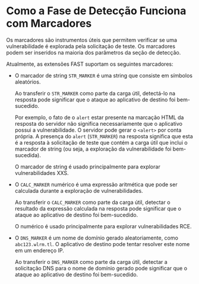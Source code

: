 # Como a Fase de Detecção Funciona com Marcadores
Os marcadores são instrumentos úteis que permitem verificar se uma vulnerabilidade é explorada pela solicitação de teste. Os marcadores podem ser inseridos na maioria dos parâmetros da seção de detecção.

Atualmente, as extensões FAST suportam os seguintes marcadores:
* O marcador de string `STR_MARKER` é uma string que consiste em símbolos aleatórios. 
    
    Ao transferir o `STR_MARKER` como parte da carga útil, detectá-lo na resposta pode significar que o ataque ao aplicativo de destino foi bem-sucedido.
    
    Por exemplo, o fato de o `alert` estar presente na marcação HTML da resposta do servidor não significa necessariamente que o aplicativo possui a vulnerabilidade. O servidor pode gerar o `<alert>` por conta própria. A presença do `alert` (`STR_MARKER`) na resposta significa que esta é a resposta à solicitação de teste que contém a carga útil que inclui o marcador de string (ou seja, a exploração da vulnerabilidade foi bem-sucedida). 
    
    O marcador de string é usado principalmente para explorar vulnerabilidades XXS.

* O `CALC_MARKER` numérico é uma expressão aritmética que pode ser calculada durante a exploração de vulnerabilidades.  
    
    Ao transferir o `CALC_MARKER` como parte da carga útil, detectar o resultado da expressão calculada na resposta pode significar que o ataque ao aplicativo de destino foi bem-sucedido.
    
    O numérico é usado principalmente para explorar vulnerabilidades RCE.

* O `DNS_MARKER` é um nome de domínio gerado aleatoriamente, como `abc123.wlrm.tl`. O aplicativo de destino pode tentar resolver este nome em um endereço IP.
    
    Ao transferir o `DNS_MARKER` como parte da carga útil, detectar a solicitação DNS para o nome de domínio gerado pode significar que o ataque ao aplicativo de destino foi bem-sucedido.